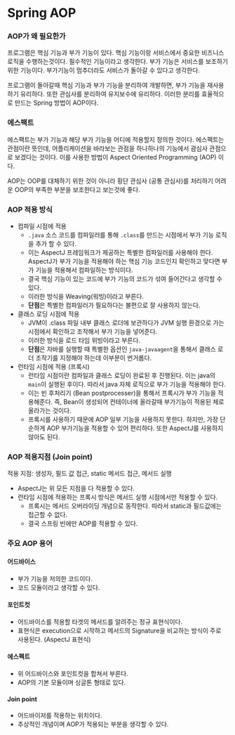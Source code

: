 # Spring AOP

### AOP가 왜 필요한가

프로그램은 핵심 기능과 부가 기능이 있다. 핵심 기능이랑 서비스에서 중요한 비즈니스 로직을 수행하는것이다. 필수적인 기능이라고 생각한다. 부가 기능은 서비스를 보조하기 위한 기능이다. 부가기능이 멈추더라도 서비스가 돌아갈 수 있다고 생각한다.

프로그램이 돌아갈때 핵심 기능과 부가 기능을 분리하여 개발하면, 부가 기능을 재사용하기 유리하다. 또한 관심사를 분리하여 유지보수에 유리하다. 이러한 분리를 효율적으로 만드는 Spring 방법이 AOP이다.

### 에스팩트

에스팩트는 부가 기능과 해당 부가 기능을 어디에 적용할지 정의한 것이다. 에스팩트는 관점이란 뜻인데, 어플리케이션을 바라보는 관점을 하나하나의 기능에서 괌심사 관점으로 보겠다는 것이다. 이를 사용한 방법이 Aspect Oriented Programming (AOP) 이다.

AOP는 OOP를 대체하기 위한 것이 아니라 횡단 관심사 (공통 관심사)를 처리하기 어려운 OOP의 부족한 부분을 보조한다고 보는것에 좋다.

### AOP 적용 방식

- 컴파일 시점에 적용
  - `.java` 소스 코드를 컴파일러를 통해 `.class`를 만드는 시점에서 부가 기능 로직을 추가 할 수 있다.
  - 이는 AspectJ 프레임워크가 제공하는 특별한 컴파일러를 사용해야 한다. AspectJ가 부가 기능을 적용해야 하는 핵심 기능 코드인지 확인하고 맞다면 부가 기능을 적용해서 컴파일하는 방식이다.
  - 결국 핵심 기능이 있는 코드에 부가 기능의 코드가 섞여 들어간다고 생각할 수 있다.
  - 이러한 방식을 Weaving(워빙)이라고 부른다.
  - **단점**은 특별한 컴파일러가 필요하다는 불편으로 잘 사용하지 않는다.
- 클래스 로딩 시점에 적용
  - JVM이 .class 파일 내부 클래스 로더에 보관하다가 JVM 실행 환경으로 가는 시점에서 확인하고 조작해서 부가 기능을 넣어준다.
  - 이러한 방식을 로드 타임 위빙이라고 부른다.
  - **단점**은 자바를 실행할 때 특별한 옵션인 `java-javaagent`을 통해서 클래스 로더 조작기를 지정해야 하는데 이부분이 번거롭다.
- 런타임 시점에 적용 (프록시)
  - 런타임 시점이란 컴파일과 클래스 로딩이 완료된 후 진행된다. 이는 java의 `main`이 실행된 후이다. 따라서 java 자체 로직으로 부가 기능을 적용해야 한다.
  - 이는 빈 후처리기 (Bean postprocesser)을 통해서 프록시가 부가 기능을 적용해준다. 즉, Bean이 생성되어 컨테이너에 올라갈때 부가기능이 적용된 체로 올라가는 것이다.
  - 프록시를 사용하기 때문에 AOP 일부 기능을 사용하지 못한다. 하지만, 가장 단순하게 AOP 부가기능을 적용할 수 있어 편리하다. 또한 AspectJ를 사용하지 않아도 된다.



### AOP 적용지점 (Join point)

적용 지점: 생성자, 필드 값 접근, static 메서드 접근, 메서드 실행

- AspectJ는 위 모든 지점을 다 적용할 수 있다.
- 런타임 시점에 적용하는 프록시 방식은 메서드 실행 시점에서만 적용할 수 있다.
  - 프록시는 메서드 오버라이딩 개념으로 동작한다. 따라서 static과 필드값에는 접근할 수 없다.
  - 결국 스프링 빈에만 AOP를 적용할 수 있다.



### 주요 AOP 용어

#### 어드바이스

- 부가 기능을 저의한 코드이다.
- 코드 모듈이라고 생각할 수 있다.

#### 포인트컷

- 어드바이스를 적용할 타겟의 메서드를 알려주는 정규 표현식이다.
- 표현식은 execution으로 시작하고 메서드의 Signature을 비교하는 방식이 주로 사용된다. (AspectJ 표현식)

#### 에스펙트

- 위 어드바이스와 포인트컷을 합쳐서 부른다.
- AOP의 기본 모듈이며 싱글톤 형태로 있다.

#### Join point

- 어드바이저를 적용하는 위치이다.
- 추상적인 개념이며 AOP가 적용되는 부분을 생각할 수 있다.
